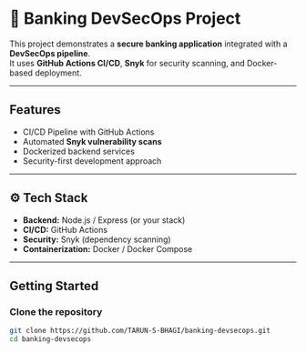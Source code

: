 # 🏦 Banking DevSecOps Project

This project demonstrates a **secure banking application** integrated with a **DevSecOps pipeline**.  
It uses **GitHub Actions CI/CD**, **Snyk** for security scanning, and Docker-based deployment.

---

##  Features
-  CI/CD Pipeline with GitHub Actions  
-  Automated **Snyk vulnerability scans**  
-  Dockerized backend services  
-  Security-first development approach  

---

## ⚙ Tech Stack
- **Backend:** Node.js / Express (or your stack)  
- **CI/CD:** GitHub Actions  
- **Security:** Snyk (dependency scanning)  
- **Containerization:** Docker / Docker Compose  

---

##  Getting Started

### Clone the repository
```bash
git clone https://github.com/TARUN-S-BHAGI/banking-devsecops.git
cd banking-devsecops
